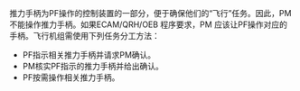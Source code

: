 推力手柄为PF操作的控制装置的一部分，便于确保他们的“飞行”任务。因此，PM不能操作推力手柄。如果ECAM/QRH/OEB 程序要求，PM 应该让PF操作对应的手柄。飞行机组需使用下列任务分工方法：

* PF指示相关推力手柄并请求PM确认。
* PM核实PF指示的推力手柄并给出确认。
* PF按需操作相关推力手柄。  <br />
